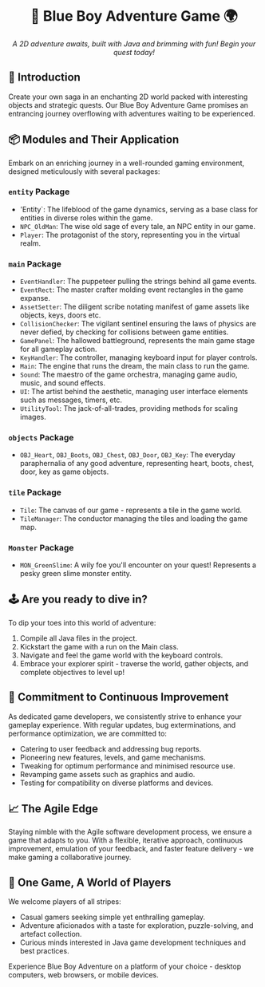 <h1 align="center">💙 Blue Boy Adventure Game 🌍</h1>
<p align="center">
  <em>A 2D adventure awaits, built with Java and brimming with fun! Begin your quest today!</em>
</p>

## 🚀 Introduction

Create your own saga in an enchanting 2D world packed with interesting objects and strategic quests. Our Blue Boy Adventure Game promises an entrancing journey overflowing with adventures waiting to be experienced.

## 📦 Modules and Their Application

Embark on an enriching journey in a well-rounded gaming environment, designed meticulously with several packages:

### `entity` Package
- 'Entity`: The lifeblood of the game dynamics, serving as a base class for entities in diverse roles within the game.
- `NPC_OldMan`: The wise old sage of every tale, an NPC entity in our game.
- `Player`: The protagonist of the story, representing you in the virtual realm.

### `main` Package
- `EventHandler`: The puppeteer pulling the strings behind all game events.
- `EventRect`: The master crafter molding event rectangles in the game expanse.
- `AssetSetter`: The diligent scribe notating manifest of game assets like objects, keys, doors etc.
- `CollisionChecker`: The vigilant sentinel ensuring the laws of physics are never defied, by checking for collisions between game entities.
- `GamePanel`: The hallowed battleground, represents the main game stage for all gameplay action.
- `KeyHandler`: The controller, managing keyboard input for player controls.
- `Main`: The engine that runs the dream, the main class to run the game.
- `Sound`: The maestro of the game orchestra, managing game audio, music, and sound effects.
- `UI`: The artist behind the aesthetic, managing user interface elements such as messages, timers, etc.
- `UtilityTool`: The jack-of-all-trades, providing methods for scaling images.

### `objects` Package
- `OBJ_Heart`, `OBJ_Boots`, `OBJ_Chest`, `OBJ_Door`, `OBJ_Key`: The everyday paraphernalia of any good adventure, representing heart, boots, chest, door, key as game objects.

### `tile` Package
- `Tile`: The canvas of our game - represents a tile in the game world.
- `TileManager`: The conductor managing the tiles and loading the game map.

### `Monster` Package
- `MON_GreenSlime`: A wily foe you'll encounter on your quest! Represents a pesky green slime monster entity.

## 🕹️ Are you ready to dive in?

To dip your toes into this world of adventure:

1. Compile all Java files in the project.
2. Kickstart the game with a run on the Main class.
3. Navigate and feel the game world with the keyboard controls.
4. Embrace your explorer spirit - traverse the world, gather objects, and complete objectives to level up!

## 🔧 Commitment to Continuous Improvement
   
As dedicated game developers, we consistently strive to enhance your gameplay experience. With regular updates, bug exterminations, and performance optimization, we are committed to:

- Catering to user feedback and addressing bug reports.
- Pioneering new features, levels, and game mechanisms.
- Tweaking for optimum performance and minimised resource use.
- Revamping game assets such as graphics and audio.
- Testing for compatibility on diverse platforms and devices.

## 📈 The Agile Edge

Staying nimble with the Agile software development process, we ensure a game that adapts to you. With a flexible, iterative approach, continuous improvement, emulation of your feedback, and faster feature delivery - we make gaming a collaborative journey.

## 🎯 One Game, A World of Players

We welcome players of all stripes:

- Casual gamers seeking simple yet enthralling gameplay.
- Adventure aficionados with a taste for exploration, puzzle-solving, and artefact collection.
- Curious minds interested in Java game development techniques and best practices.

Experience Blue Boy Adventure on a platform of your choice - desktop computers, web browsers, or mobile devices.
